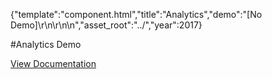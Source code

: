 {"template":"component.html","title":"Analytics","demo":"[No Demo]\r\n\r\n<!--\r\n<style>\r\n  body { position: relative; }\r\n\r\n  .mark { border-bottom: 5px solid red; color: black; position: absolute; right: 0; text-align: right; width: 100px; }\r\n  .mark:before { background: red; bottom: 0; content: ''; display: block; height: 50px; opacity: 0.5; position: absolute; width: 100%; }\r\n  .mark_20  { bottom: 20%; }\r\n  .mark_40  { bottom: 40%; }\r\n  .mark_60  { bottom: 60%; }\r\n  .mark_80  { bottom: 80%; }\r\n  .mark_100 { bottom: 100%; }\r\n\r\n  .padded { height: 2000px; }\r\n</style>\r\n\r\n<div class=\"mark mark_20\"></div>\r\n<div class=\"mark mark_40\"></div>\r\n<div class=\"mark mark_60\"></div>\r\n<div class=\"mark mark_80\"></div>\r\n<div class=\"mark mark_100\"></div>\r\n\r\n<div class=\"padded\"></div>\r\n-->\n","asset_root":"../","year":2017}

 #Analytics Demo
<p class="back_link"><a href="https://formstone.it/components/analytics">View Documentation</a></p>